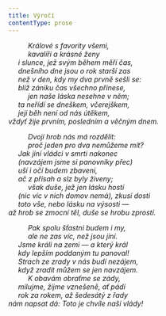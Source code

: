 ```yaml
---
title: Výročí
contentType: prose
---
```


          _Králové s favority všemi,  
          kavalíři a krásné ženy  
     i slunce, jež svým během měří čas,  
     dnešního dne jsou o rok starší zas  
     než v den, kdy my dva prvně sešli se:  
     blíž zániku čas všechno přinese,  
          jen naše láska nesehne v něm;  
     ta neřídí se dneškem, včerejškem,  
     její běh není od nás útěkem,  
vždyť žije prvním, posledním a věčným dnem._

          _Dvojí hrob nás má rozdělit:  
          proč jeden pro dva nemůžeme mít?  
     Jak jiní vládci v smrti nakonec  
     (navzájem jsme si panovníky přec)  
     uší i očí budem zbaveni,  
     ač z přísah a slz byly živeny;  
          však duše, jež jen lásku hostí  
     (nic víc v nich domov nemá), zkusí dosti  
     toto vše, nebo lásku na výsosti —  
až hrob se zmocní těl, duše se hrobu zprostí._

          _Pak spolu šťastni budem i my,  
          ale ne zas víc, než jsou jiní.  
     Jsme králi na zemi — a který král  
     kdy lepším poddaným tu panoval!  
     Strach ze zrady v nás budí nezájem,  
     když zradit můžem se jen navzájem.  
          K obavám obraťme se zády,  
     milujme, žijme vznešeně, ať pádí  
     rok za rokem, až šedesátý z řady  
nám napsat dá: Toto je chvíle naší vlády!_
